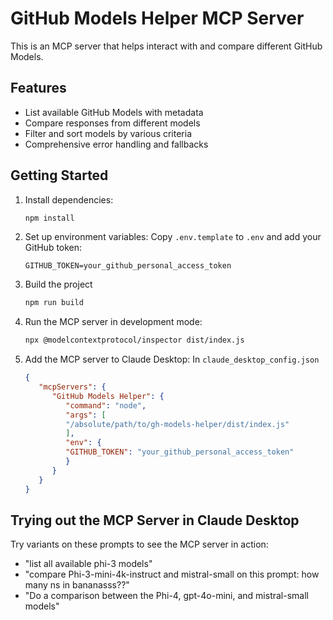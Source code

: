 # GitHub Models Helper MCP Server

This is an MCP server that helps interact with and compare different GitHub Models.

## Features

- List available GitHub Models with metadata
- Compare responses from different models
- Filter and sort models by various criteria
- Comprehensive error handling and fallbacks

## Getting Started

1. Install dependencies:
   ```bash
   npm install
   ```

2. Set up environment variables:
   Copy `.env.template` to `.env` and add your GitHub token:
   ```
   GITHUB_TOKEN=your_github_personal_access_token
   ```

3. Build the project
   ```bash
   npm run build
   ```

4. Run the MCP server in development mode:
   ```bash
   npx @modelcontextprotocol/inspector dist/index.js
   ```

5. Add the MCP server to Claude Desktop:
   In `claude_desktop_config.json`
   ```json
   {
      "mcpServers": {
         "GitHub Models Helper": {
            "command": "node",
            "args": [
            "/absolute/path/to/gh-models-helper/dist/index.js"
            ],
            "env": {
            "GITHUB_TOKEN": "your_github_personal_access_token"
            }
         }
      }
   }
   ```

## Trying out the MCP Server in Claude Desktop
Try variants on these prompts to see the MCP server in action:

- "list all available phi-3 models"
- "compare Phi-3-mini-4k-instruct and mistral-small on this prompt: how many ns in bananasss??"
- "Do a comparison between the Phi-4, gpt-4o-mini, and mistral-small models"

